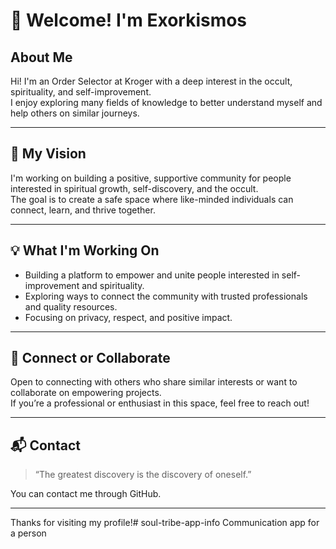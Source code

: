 # 👋 Welcome! I'm Exorkismos

## About Me

Hi! I'm an Order Selector at Kroger with a deep interest in the occult, spirituality, and self-improvement.  
I enjoy exploring many fields of knowledge to better understand myself and help others on similar journeys.

---

## 🌱 My Vision

I'm working on building a positive, supportive community for people interested in spiritual growth, self-discovery, and the occult.  
The goal is to create a safe space where like-minded individuals can connect, learn, and thrive together.

---

## 💡 What I'm Working On

- Building a platform to empower and unite people interested in self-improvement and spirituality.
- Exploring ways to connect the community with trusted professionals and quality resources.
- Focusing on privacy, respect, and positive impact.

---

## 🤝 Connect or Collaborate

Open to connecting with others who share similar interests or want to collaborate on empowering projects.  
If you’re a professional or enthusiast in this space, feel free to reach out!

---

## 📬 Contact

> “The greatest discovery is the discovery of oneself.”

You can contact me through GitHub.

---

Thanks for visiting my profile!# soul-tribe-app-info
Communication app for a person 
